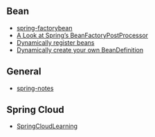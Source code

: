 Bean
---
- [spring-factorybean](http://www.baeldung.com/spring-factorybean)
- [A Look at Spring’s BeanFactoryPostProcessor](http://bravenewgeek.com/a-look-at-springs-beanfactorypostprocessor/)
- [Dynamically register beans](http://www.logicbig.com/tutorials/spring-framework/spring-core/bean-definition/)
- [Dynamically create your own BeanDefinition](https://blog.jdriven.com/2015/04/spicy-spring-dynamically-create-your-own-beandefinition/)

General
---
- [spring-notes](https://github.com/zp1024/spring-notes)

Spring Cloud
---
- [SpringCloudLearning](https://github.com/forezp/SpringCloudLearning)
